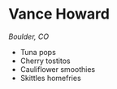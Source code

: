 # Vance Howard
*Boulder, CO*
* Tuna pops
* Cherry tostitos
* Cauliflower smoothies
* Skittles homefries